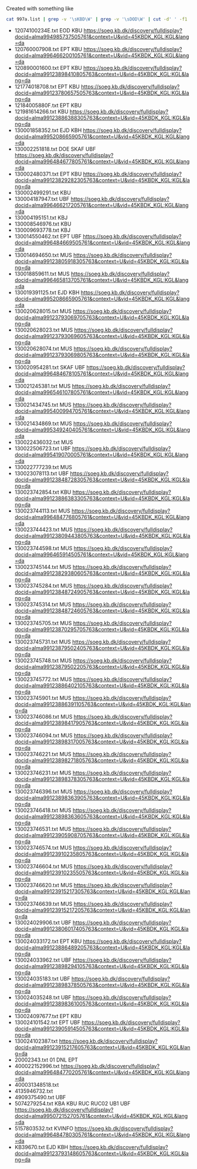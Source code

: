
Created with something like
```bash
cat 997a.list | grep -v '\sKBD\W' | grep -v '\sDOD\W' | cut -d' ' -f1 | xargs -r -i bash -c "xmllint --xpath '/bib/record/datafield[@tag=\"595\"]/subfield[@code=\"a\"][contains(text(), \"99\")]/text()' {} 2>&1 || true" | sed 's/EMMSID//' | xargs -r -i echo 'https://soeg.kb.dk/discovery/fulldisplay?docid=alma{}&context=U&vid=45KBDK_KGL:KGL&lang=da'
```

* 12074100234E.txt EOD	KBU <https://soeg.kb.dk/discovery/fulldisplay?docid=alma994985737505761&context=U&vid=45KBDK_KGL:KGL&lang=da>
* 120760007908.txt EPT	KBU <https://soeg.kb.dk/discovery/fulldisplay?docid=alma996466200105761&context=U&vid=45KBDK_KGL:KGL&lang=da>
* 120890001600.txt EPT	KBU <https://soeg.kb.dk/discovery/fulldisplay?docid=alma99123898410805763&context=U&vid=45KBDK_KGL:KGL&lang=da>
* 121774018708.txt EPT	KBU <https://soeg.kb.dk/discovery/fulldisplay?docid=alma99123780657505763&context=U&vid=45KBDK_KGL:KGL&lang=da>
* 12184005880F.txt EPT	KBU 
* 121981614266.txt KBU    <https://soeg.kb.dk/discovery/fulldisplay?docid=alma99123886388305763&context=U&vid=45KBDK_KGL:KGL&lang=da>
* 130001858352.txt EJD	KBH <https://soeg.kb.dk/discovery/fulldisplay?docid=alma995208665905761&context=U&vid=45KBDK_KGL:KGL&lang=da>
* 130002251818.txt DOE	SKAF	UBF <https://soeg.kb.dk/discovery/fulldisplay?docid=alma996484677805761&context=U&vid=45KBDK_KGL:KGL&lang=da>
* 130002480371.txt EPT	KBU <https://soeg.kb.dk/discovery/fulldisplay?docid=alma99123829282305763&context=U&vid=45KBDK_KGL:KGL&lang=da>
* 130002499291.txt KBU    
* 130004187947.txt UBF    <https://soeg.kb.dk/discovery/fulldisplay?docid=alma996466217205761&context=U&vid=45KBDK_KGL:KGL&lang=da>
* 130004195151.txt KBJ    
* 130008546976.txt KBU    
* 130009693778.txt KBJ    
* 130014550462.txt EPT	UBF <https://soeg.kb.dk/discovery/fulldisplay?docid=alma996484669505761&context=U&vid=45KBDK_KGL:KGL&lang=da>
* 130014694650.txt MUS    <https://soeg.kb.dk/discovery/fulldisplay?docid=alma99123805918305763&context=U&vid=45KBDK_KGL:KGL&lang=da>
* 130018859611.txt MUS    <https://soeg.kb.dk/discovery/fulldisplay?docid=alma996465813705761&context=U&vid=45KBDK_KGL:KGL&lang=da>
* 130019391125.txt EJD	KBH <https://soeg.kb.dk/discovery/fulldisplay?docid=alma995208665905761&context=U&vid=45KBDK_KGL:KGL&lang=da>
* 130020628015.txt MUS    <https://soeg.kb.dk/discovery/fulldisplay?docid=alma99123793069705763&context=U&vid=45KBDK_KGL:KGL&lang=da>
* 130020628023.txt MUS    <https://soeg.kb.dk/discovery/fulldisplay?docid=alma99123793069605763&context=U&vid=45KBDK_KGL:KGL&lang=da>
* 130020628074.txt MUS    <https://soeg.kb.dk/discovery/fulldisplay?docid=alma99123793069805763&context=U&vid=45KBDK_KGL:KGL&lang=da>
* 130020954281.txt SKAF	UBF <https://soeg.kb.dk/discovery/fulldisplay?docid=alma996484678105761&context=U&vid=45KBDK_KGL:KGL&lang=da>
* 130021245381.txt MUS    <https://soeg.kb.dk/discovery/fulldisplay?docid=alma996546107805761&context=U&vid=45KBDK_KGL:KGL&lang=da>
* 130021434745.txt MUS    <https://soeg.kb.dk/discovery/fulldisplay?docid=alma995400994705761&context=U&vid=45KBDK_KGL:KGL&lang=da>
* 130021434869.txt MUS    <https://soeg.kb.dk/discovery/fulldisplay?docid=alma995349240405761&context=U&vid=45KBDK_KGL:KGL&lang=da>
* 130022436032.txt MUS    
* 130022506723.txt UBF    <https://soeg.kb.dk/discovery/fulldisplay?docid=alma995419070005761&context=U&vid=45KBDK_KGL:KGL&lang=da>
* 130022777239.txt MUS    
* 130023078113.txt UBF    <https://soeg.kb.dk/discovery/fulldisplay?docid=alma99123848728305763&context=U&vid=45KBDK_KGL:KGL&lang=da>
* 130023742854.txt KBU    <https://soeg.kb.dk/discovery/fulldisplay?docid=alma99123886383305763&context=U&vid=45KBDK_KGL:KGL&lang=da>
* 130023744113.txt MUS    <https://soeg.kb.dk/discovery/fulldisplay?docid=alma996484776805761&context=U&vid=45KBDK_KGL:KGL&lang=da>
* 130023744423.txt MUS    <https://soeg.kb.dk/discovery/fulldisplay?docid=alma99123809443805763&context=U&vid=45KBDK_KGL:KGL&lang=da>
* 130023744598.txt MUS    <https://soeg.kb.dk/discovery/fulldisplay?docid=alma996465914505761&context=U&vid=45KBDK_KGL:KGL&lang=da>
* 130023745144.txt MUS    <https://soeg.kb.dk/discovery/fulldisplay?docid=alma99123829380605763&context=U&vid=45KBDK_KGL:KGL&lang=da>
* 130023745284.txt MUS    <https://soeg.kb.dk/discovery/fulldisplay?docid=alma99123848724905763&context=U&vid=45KBDK_KGL:KGL&lang=da>
* 130023745314.txt MUS    <https://soeg.kb.dk/discovery/fulldisplay?docid=alma99123848724605763&context=U&vid=45KBDK_KGL:KGL&lang=da>
* 130023745705.txt MUS    <https://soeg.kb.dk/discovery/fulldisplay?docid=alma99123870295705763&context=U&vid=45KBDK_KGL:KGL&lang=da>
* 130023745731.txt MUS    <https://soeg.kb.dk/discovery/fulldisplay?docid=alma99123879502405763&context=U&vid=45KBDK_KGL:KGL&lang=da>
* 130023745748.txt MUS    <https://soeg.kb.dk/discovery/fulldisplay?docid=alma99123879502205763&context=U&vid=45KBDK_KGL:KGL&lang=da>
* 130023745772.txt MUS    <https://soeg.kb.dk/discovery/fulldisplay?docid=alma99123886402105763&context=U&vid=45KBDK_KGL:KGL&lang=da>
* 130023745901.txt MUS    <https://soeg.kb.dk/discovery/fulldisplay?docid=alma99123886391105763&context=U&vid=45KBDK_KGL:KGL&lang=da>
* 130023746086.txt MUS    <https://soeg.kb.dk/discovery/fulldisplay?docid=alma99123898417905763&context=U&vid=45KBDK_KGL:KGL&lang=da>
* 130023746094.txt MUS    <https://soeg.kb.dk/discovery/fulldisplay?docid=alma99123898317005763&context=U&vid=45KBDK_KGL:KGL&lang=da>
* 130023746221.txt MUS    <https://soeg.kb.dk/discovery/fulldisplay?docid=alma99123898271805763&context=U&vid=45KBDK_KGL:KGL&lang=da>
* 130023746231.txt MUS    <https://soeg.kb.dk/discovery/fulldisplay?docid=alma99123898378305763&context=U&vid=45KBDK_KGL:KGL&lang=da>
* 130023746396.txt MUS    <https://soeg.kb.dk/discovery/fulldisplay?docid=alma99123898363905763&context=U&vid=45KBDK_KGL:KGL&lang=da>
* 130023746418.txt MUS    <https://soeg.kb.dk/discovery/fulldisplay?docid=alma99123898363605763&context=U&vid=45KBDK_KGL:KGL&lang=da>
* 130023746531.txt MUS    <https://soeg.kb.dk/discovery/fulldisplay?docid=alma99123905908705763&context=U&vid=45KBDK_KGL:KGL&lang=da>
* 130023746574.txt MUS    <https://soeg.kb.dk/discovery/fulldisplay?docid=alma99123910235805763&context=U&vid=45KBDK_KGL:KGL&lang=da>
* 130023746604.txt MUS    <https://soeg.kb.dk/discovery/fulldisplay?docid=alma99123910235505763&context=U&vid=45KBDK_KGL:KGL&lang=da>
* 130023746620.txt MUS    <https://soeg.kb.dk/discovery/fulldisplay?docid=alma99123915217305763&context=U&vid=45KBDK_KGL:KGL&lang=da>
* 130023746639.txt MUS    <https://soeg.kb.dk/discovery/fulldisplay?docid=alma99123915217205763&context=U&vid=45KBDK_KGL:KGL&lang=da>
* 130024029906.txt UBF    <https://soeg.kb.dk/discovery/fulldisplay?docid=alma99123806017405763&context=U&vid=45KBDK_KGL:KGL&lang=da>
* 130024033172.txt EPT	KBU <https://soeg.kb.dk/discovery/fulldisplay?docid=alma99123886489205763&context=U&vid=45KBDK_KGL:KGL&lang=da>
* 130024033962.txt UBF    <https://soeg.kb.dk/discovery/fulldisplay?docid=alma99123898294105763&context=U&vid=45KBDK_KGL:KGL&lang=da>
* 130024035183.txt UBF    <https://soeg.kb.dk/discovery/fulldisplay?docid=alma99123898378505763&context=U&vid=45KBDK_KGL:KGL&lang=da>
* 130024035248.txt UBF    <https://soeg.kb.dk/discovery/fulldisplay?docid=alma99123898361005763&context=U&vid=45KBDK_KGL:KGL&lang=da>
* 130024097677.txt EPT	KBU 
* 130024101542.txt EPT	UBF <https://soeg.kb.dk/discovery/fulldisplay?docid=alma99123905914505763&context=U&vid=45KBDK_KGL:KGL&lang=da>
* 130024102387.txt    <https://soeg.kb.dk/discovery/fulldisplay?docid=alma99123915217605763&context=U&vid=45KBDK_KGL:KGL&lang=da>
* 20002343.txt 01	DNL	EPT 
* 400022152996.txt <https://soeg.kb.dk/discovery/fulldisplay?docid=alma996484770205761&context=U&vid=45KBDK_KGL:KGL&lang=da>
* 400031348518.txt    
* 4135946732.txt  
* 4909375490.txt UBF  
* 5074279254.txt KBA	KBU	RUC	RUC02	UB1	UBF <https://soeg.kb.dk/discovery/fulldisplay?docid=alma995072152705761&context=U&vid=45KBDK_KGL:KGL&lang=da>
* 5157803532.txt KVINFO <https://soeg.kb.dk/discovery/fulldisplay?docid=alma996484780305761&context=U&vid=45KBDK_KGL:KGL&lang=da>   
* KB39670.txt EJD	KBH <https://soeg.kb.dk/discovery/fulldisplay?docid=alma99123793148605763&context=U&vid=45KBDK_KGL:KGL&lang=da>
